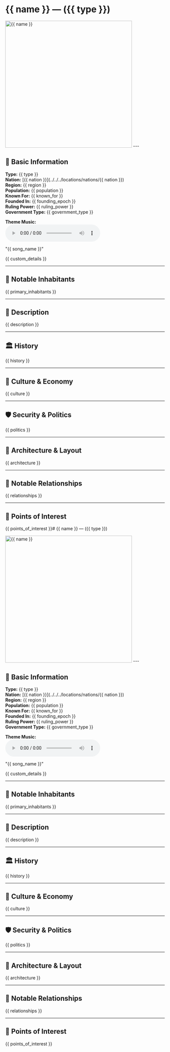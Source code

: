 # {{ name }} — ({{ type }})

<!-- Optional -->
<img src="{{ image_path }}" alt="{{ name }}" width="400" />
---

## 📍 Basic Information
**Type:** {{ type }}  
**Nation:** [{{ nation }}](../../../locations/nations/{{ nation }})  
**Region:** {{ region }}  
**Population:** {{ population }}  
**Known For:** {{ known_for }}  
**Founded In:** {{ founding_epoch }}  
**Ruling Power:** {{ ruling_power }}  
**Government Type:** {{ government_type }}  

**Theme Music:**  
<audio controls>
  <source src="{{ music_path }}" type="audio/mpeg">
  Your browser does not support the audio element.
</audio>

"{{ song_name }}"  

{{ custom_details }}

---

## 👥 Notable Inhabitants
{{ primary_inhabitants }}

---

## 🧭 Description
{{ description }}

---

## 🏛️ History
{{ history }}

---

## 🧃 Culture & Economy
{{ culture }}

---

## 🛡️ Security & Politics
{{ politics }}

---

## 🧱 Architecture & Layout
{{ architecture }}

---

## 🔗 Notable Relationships
{{ relationships }}

---

## 🧭 Points of Interest
{{ points_of_interest }}# {{ name }} — ({{ type }})

<!-- Optional -->
<img src="{{ image_path }}" alt="{{ name }}" width="400" />
---

## 📍 Basic Information
**Type:** {{ type }}  
**Nation:** [{{ nation }}](../../../locations/nations/{{ nation }})  
**Region:** {{ region }}  
**Population:** {{ population }}  
**Known For:** {{ known_for }}  
**Founded In:** {{ founding_epoch }}  
**Ruling Power:** {{ ruling_power }}  
**Government Type:** {{ government_type }}  

**Theme Music:**  
<audio controls>
  <source src="{{ music_path }}" type="audio/mpeg">
  Your browser does not support the audio element.
</audio>

"{{ song_name }}"  

{{ custom_details }}

---

## 👥 Notable Inhabitants
{{ primary_inhabitants }}

---

## 🧭 Description
{{ description }}

---

## 🏛️ History
{{ history }}

---

## 🧃 Culture & Economy
{{ culture }}

---

## 🛡️ Security & Politics
{{ politics }}

---

## 🧱 Architecture & Layout
{{ architecture }}

---

## 🔗 Notable Relationships
{{ relationships }}

---

## 🧭 Points of Interest
{{ points_of_interest }}